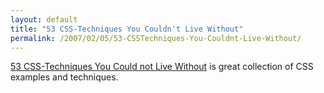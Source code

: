 ```yaml
---
layout: default
title: "53 CSS-Techniques You Couldn't Live Without"
permalink: /2007/02/05/53-CSSTechniques-You-Couldnt-Live-Without/
---
```


<a href="http://www.smashingmagazine.com/2007/01/19/53-css-techniques-you-couldnt-live-without/" target="_blank">53 CSS-Techniques You Could not Live Without</a> is great collection of CSS examples and techniques.